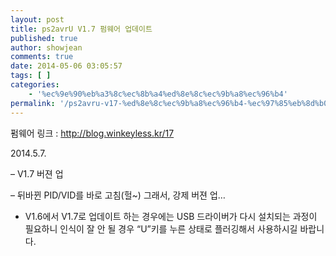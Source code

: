 ```yaml
---
layout: post
title: ps2avrU V1.7 펌웨어 업데이트
published: true
author: showjean
comments: true
date: 2014-05-06 03:05:57
tags: [ ]
categories:
    - '%ec%9e%90%eb%a3%8c%ec%8b%a4%ed%8e%8c%ec%9b%a8%ec%96%b4'
permalink: '/ps2avru-v17-%ed%8e%8c%ec%9b%a8%ec%96%b4-%ec%97%85%eb%8d%b0%ec%9d%b4%ed%8a%b8'
---
```

펌웨어 링크 : http://blog.winkeyless.kr/17



2014.5.7.



&#8211; V1.7 버젼 업

&#8211; 뒤바뀐 PID/VID를 바로 고침(헐~) 그래서,&nbsp;강제 버젼 업&#8230;





* V1.6에서 V1.7로 업데이트 하는 경우에는&nbsp;USB 드라이버가 다시 설치되는 과정이 필요하니 인식이 잘 안 될 경우 &#8220;U&#8221;키를 누른 상태로 플러깅해서 사용하시길 바랍니다.